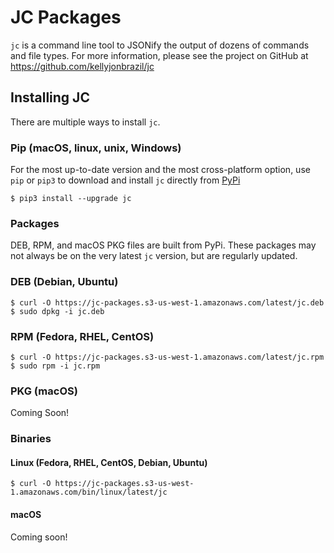 # JC Packages
`jc` is a command line tool to JSONify the output of dozens of commands and file types. For more information, please see the project on GitHub at https://github.com/kellyjonbrazil/jc

## Installing JC
There are multiple ways to install `jc`. 

### Pip (macOS, linux, unix, Windows)
For the most up-to-date version and the most cross-platform option, use `pip` or `pip3` to download and install `jc` directly from [PyPi](https://pypi.org/project/jc/)
```
$ pip3 install --upgrade jc
```

### Packages
DEB, RPM, and macOS PKG files are built from PyPi. These packages may not always be on the very latest `jc` version, but are regularly updated.

### DEB (Debian, Ubuntu)
```
$ curl -O https://jc-packages.s3-us-west-1.amazonaws.com/latest/jc.deb
$ sudo dpkg -i jc.deb
```

### RPM (Fedora, RHEL, CentOS)
```
$ curl -O https://jc-packages.s3-us-west-1.amazonaws.com/latest/jc.rpm
$ sudo rpm -i jc.rpm
```

### PKG (macOS)
Coming Soon!

### Binaries
#### Linux (Fedora, RHEL, CentOS, Debian, Ubuntu)
```
$ curl -O https://jc-packages.s3-us-west-1.amazonaws.com/bin/linux/latest/jc
```
#### macOS
Coming soon!
